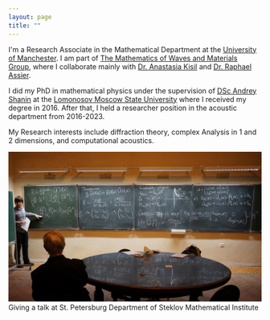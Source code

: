 ```yaml
---
layout: page
title: ""
---
```


I'm a Research Associate in the Mathematical Department at the [University of Manchester](https://www.manchester.ac.uk). I am part of [The Mathematics of Waves and Materials Group](https://www.mwmresearchgroup.org), where I collaborate mainly with [Dr. Anastasia Kisil](https://anastasiakisil.weebly.com/) and [Dr. Raphael Assier](https://raphaelassier.weebly.com/).

I did my PhD in mathematical physics under the supervision of [DSc Andrey Shanin](https://acoustics.phys.msu.ru/teachers/shanin_files/~shanin/index.html) at the [Lomonosov Moscow State University](https://www.phys.msu.ru/eng/) where I received my degree in 2016. After that, I held a researcher position in the acoustic department from 2016-2023.

My Research interests include diffraction theory, complex Analysis in 1 and 2 dimensions, and computational acoustics. 

![Giving a talk in Saint-Petersburg Steklov's institute](/assets/Talk_at_Steklov.jpg)
Giving a talk at St. Petersburg Department of Steklov Mathematical Institute
